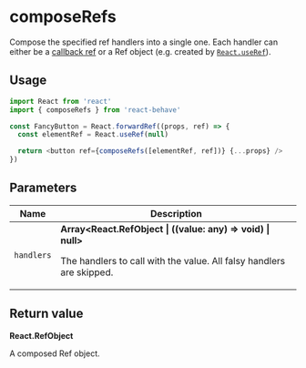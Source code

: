 # composeRefs

Compose the specified ref handlers into a single one.
Each handler can either be a [callback ref](https://reactjs.org/docs/refs-and-the-dom.html#callback-refs)
or a Ref object (e.g. created by [`React.useRef`](https://reactjs.org/docs/hooks-reference.html#useref)).

## Usage

```js
import React from 'react'
import { composeRefs } from 'react-behave'

const FancyButton = React.forwardRef((props, ref) => {
  const elementRef = React.useRef(null)

  return <button ref={composeRefs([elementRef, ref])} {...props} />
})
```

## Parameters

<table>
  <thead>
    <tr>
      <th>Name</th>
      <th>Description</th>
    </tr>
  </thead>
  
  <tbody>
    <tr>
      <td><code>handlers</code></td>
      <td>
        <strong>Array&lt;React.RefObject | ((value: any) => void) | null&gt;</strong>
        <p>
          The handlers to call with the value.
          All falsy handlers are skipped.
        </p>
      </td>
    </tr>
  </tbody>
</table>

## Return value

**React.RefObject**

A composed Ref object.
